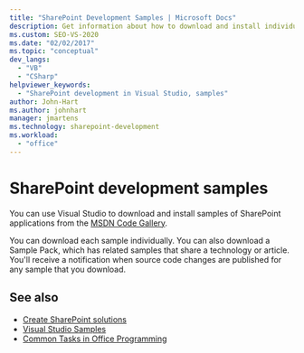 ```yaml
---
title: "SharePoint Development Samples | Microsoft Docs"
description: Get information about how to download and install individual samples or collections of samples of SharePoint applications.
ms.custom: SEO-VS-2020
ms.date: "02/02/2017"
ms.topic: "conceptual"
dev_langs:
  - "VB"
  - "CSharp"
helpviewer_keywords:
  - "SharePoint development in Visual Studio, samples"
author: John-Hart
ms.author: johnhart
manager: jmartens
ms.technology: sharepoint-development
ms.workload:
  - "office"
---
```

# SharePoint development samples
  You can use Visual Studio to download and install samples of SharePoint applications from the [MSDN Code Gallery](https://code.msdn.microsoft.com/).

 You can download each sample individually. You can also download a Sample Pack, which has related samples that share a technology or article. You'll receive a notification when source code changes are published for any sample that you download.

## See also
- [Create SharePoint solutions](../sharepoint/create-sharepoint-solutions.md)
- [Visual Studio Samples](https://code.msdn.microsoft.com/vstudio)
- [Common Tasks in Office Programming](../vsto/common-tasks-in-office-programming.md)
